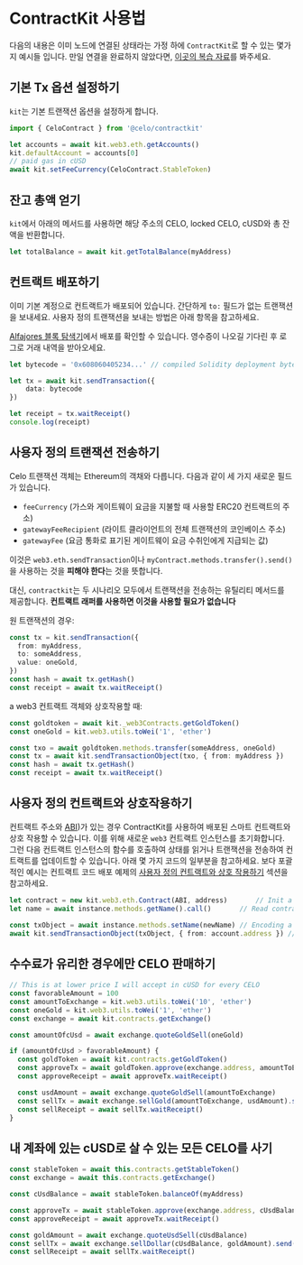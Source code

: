 # ContractKit 사용법

다음의 내용은 이미 노드에 연결된 상태라는 가정 하에 `ContractKit`로 할 수 있는 몇가지 예시들 입니다. 만일 연결을 완료하지 않았다면, [이곳의 복습 자료](../walkthroughs/hellocontracts.md#deploy-to-alfajores)를 봐주세요.

## 기본 Tx 옵션 설정하기

`kit`는 기본 트랜잭션 옵션을 설정하게 합니다.

```ts
import { CeloContract } from '@celo/contractkit'

let accounts = await kit.web3.eth.getAccounts()
kit.defaultAccount = accounts[0]
// paid gas in cUSD
await kit.setFeeCurrency(CeloContract.StableToken)
```

## 잔고 총액 얻기

`kit`에서 아래의 메서드를 사용하면 해당 주소의 CELO, locked CELO, cUSD와 총 잔액을 반환합니다.

```ts
let totalBalance = await kit.getTotalBalance(myAddress)
```

## 컨트랙트 배포하기

이미 기본 계정으로 컨트랙트가 배포되어 있습니다. 간단하게 `to:` 필드가 없는 트랜잭션을 보내세요. 사용자 정의 트랜잭션을 보내는 방법은 아래 항목을 참고하세요. 

[Alfajores 블록 탐색기](https://alfajores-blockscout.celo-testnet.org/)에서 배포를 확인할 수 있습니다. 영수증이 나오길 기다린 후 로그로 거래 내역을 받아오세요.

```ts
let bytecode = '0x608060405234...' // compiled Solidity deployment bytecode

let tx = await kit.sendTransaction({
    data: bytecode
})

let receipt = tx.waitReceipt()
console.log(receipt)
```

## 사용자 정의 트랜잭션 전송하기

Celo 트랜잭션 객체는 Ethereum의 객채와 다릅니다. 다음과 같이 세 가지 새로운 필드가 있습니다.

- `feeCurrency` (가스와 게이트웨이 요금을 지불할 때 사용할 ERC20 컨트랙트의 주소)
- `gatewayFeeRecipient` (라이트 클라이언트의 전체 트랜잭션의 코인베이스 주소)
- `gatewayFee` (요금 통화로 표기된 게이트웨이 요금 수취인에게 지급되는 값)

이것은 `web3.eth.sendTransaction`이나 `myContract.methods.transfer().send()`을 사용하는 것을 **피해야 한다**는 것을 뜻합니다.

대신, `contractkit`는 두 시나리오 모두에서 트랜잭션을 전송하는 유틸리티 메서드를 제공합니다. **컨트랙트 래퍼를 사용하면 이것을 사용할 필요가 없습니다**

원 트랜잭션의 경우:

```ts
const tx = kit.sendTransaction({
  from: myAddress,
  to: someAddress,
  value: oneGold,
})
const hash = await tx.getHash()
const receipt = await tx.waitReceipt()
```

a web3 컨트랙트 객체와 상호작용할 때:

```ts
const goldtoken = await kit._web3Contracts.getGoldToken()
const oneGold = kit.web3.utils.toWei('1', 'ether')

const txo = await goldtoken.methods.transfer(someAddress, oneGold)
const tx = await kit.sendTransactionObject(txo, { from: myAddress })
const hash = await tx.getHash()
const receipt = await tx.waitReceipt()
```

## 사용자 정의 컨트랙트와 상호작용하기

컨트랙트 주소와 [ABI](https://docs.soliditylang.org/en/latest/abi-spec.html))가 있는 경우 ContractKit를 사용하여 배포된 스마트 컨트랙트와 상호 작용할 수 있습니다. 이를 위해 새로운 `web3` 컨트랙트 인스턴스를 초기화합니다. 그런 다음 컨트랙트 인스턴스의 함수를 호출하여 상태를 읽거나 트랜잭션을 전송하여 컨트랙트를 업데이트할 수 있습니다. 아래 몇 가지 코드의 일부분을 참고하세요. 보다 포괄적인 예시는 컨트랙트 코드 배포 예제의 [사용자 정의 컨트랙트와 상호 작용하기](../walkthroughs/hello-contract-remote-node.md#interacting-with-custom-contracts) 섹션을 참고하세요.

```ts
let contract = new kit.web3.eth.Contract(ABI, address)       // Init a web3.js contract instance
let name = await instance.methods.getName().call()       // Read contract state call

const txObject = await instance.methods.setName(newName) // Encoding a transaction object call to the contract
await kit.sendTransactionObject(txObject, { from: account.address }) // Send the transaction
```

## 수수료가 유리한 경우에만 CELO 판매하기

```ts
// This is at lower price I will accept in cUSD for every CELO
const favorableAmount = 100
const amountToExchange = kit.web3.utils.toWei('10', 'ether')
const oneGold = kit.web3.utils.toWei('1', 'ether')
const exchange = await kit.contracts.getExchange()

const amountOfcUsd = await exchange.quoteGoldSell(oneGold)

if (amountOfcUsd > favorableAmount) {
  const goldToken = await kit.contracts.getGoldToken()
  const approveTx = await goldToken.approve(exchange.address, amountToExchange).send()
  const approveReceipt = await approveTx.waitReceipt()

  const usdAmount = await exchange.quoteGoldSell(amountToExchange)
  const sellTx = await exchange.sellGold(amountToExchange, usdAmount).send()
  const sellReceipt = await sellTx.waitReceipt()
}
```

## 내 계좌에 있는 cUSD로 살 수 있는 모든 CELO를 사기

```ts
const stableToken = await this.contracts.getStableToken()
const exchange = await this.contracts.getExchange()

const cUsdBalance = await stableToken.balanceOf(myAddress)

const approveTx = await stableToken.approve(exchange.address, cUsdBalance).send()
const approveReceipt = await approveTx.waitReceipt()

const goldAmount = await exchange.quoteUsdSell(cUsdBalance)
const sellTx = await exchange.sellDollar(cUsdBalance, goldAmount).send()
const sellReceipt = await sellTx.waitReceipt()
```
